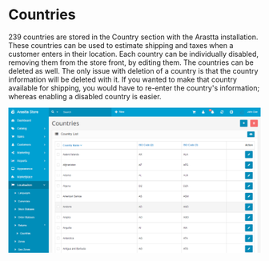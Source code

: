 Countries
=========

239 countries are stored in the Country section with the Arastta installation. These countries can be used to estimate shipping and taxes when a customer enters in their location. Each country can be individually disabled, removing them from the store front, by editing them. The countries can be deleted as well. The only issue with deletion of a country is that the country information will be deleted with it. If you wanted to make that country available for shipping, you would have to re-enter the country's information; whereas enabling a disabled country is easier.

![countries backend](_images/countries.png)
